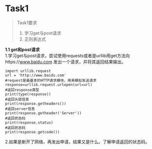 # **Task1**
> Task1要求
> 1. 学习get与post请求
> 2. 正则表达式

**1.1 get和post请求**   
1.学习get与post请求，尝试使用requests或者是urllib用get方法向https://www.baidu.com 发出一个请求，并将其返回结果输出。
```
import urllib.request  
url = 'http://www.baidu.com'  
#request是最基本的HTTP请求模块，用来模拟发送请求
response=urllib.request.urlopen(url=url)  
#返回response类型
print(type(response))  
#返回头部信息
print(response.getheaders())  
#返回server信息
print(response.getheader('Server'))  
#返回状态码
print(response.status)  
#返回状态码
print(response.getcode())
```

2.如果是断开了网络，再发出申请，结果又是什么。了解申请返回的状态码。 
